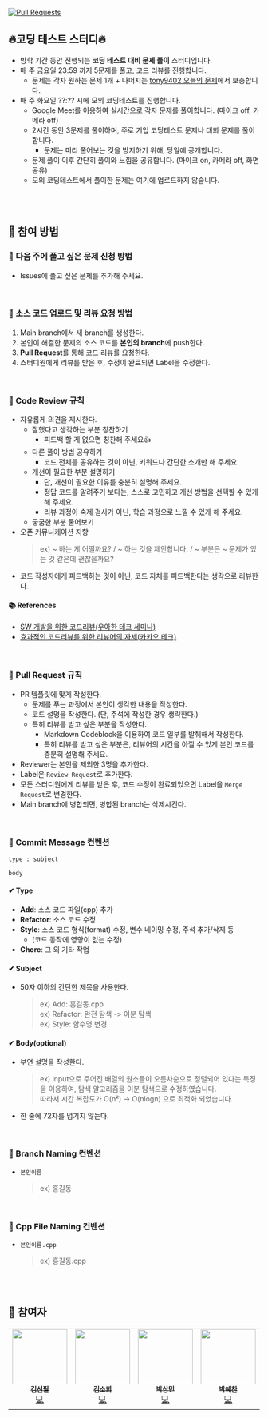 [![Pull Requests][pr-shield]][pr-url]

## 🔥코딩 테스트 스터디🔥
- 방학 기간 동안 진행되는 **코딩 테스트 대비 문제 풀이** 스터디입니다.
- 매 주 금요일 23:59 까지 5문제를 풀고, 코드 리뷰를 진행합니다.
    - 문제는 각자 원하는 문제 1개 + 나머지는 [tony9402 오늘의 문제](https://github.com/tony9402/baekjoon/blob/main/picked.md)에서 보충합니다.
- 매 주 화요일 ??:?? 시에 모의 코딩테스트를 진행합니다.
    - Google Meet를 이용하여 실시간으로 각자 문제를 풀이합니다. (마이크 off, 카메라 off)
    - 2시간 동안 3문제를 풀이하며, 주로 기업 코딩테스트 문제나 대회 문제를 풀이합니다.
        - 문제는 미리 풀어보는 것을 방지하기 위해, 당일에 공개합니다.
    - 문제 풀이 이후 간단히 풀이와 느낌을 공유합니다. (마이크 on, 카메라 off, 화면 공유)
    - 모의 코딩테스트에서 풀이한 문제는 여기에 업로드하지 않습니다.

<br>
<br>

## 🔸 참여 방법

### 🔹 다음 주에 풀고 싶은 문제 신청 방법
- Issues에 풀고 싶은 문제를 추가해 주세요.

<br>

### 🔹 소스 코드 업로드 및 리뷰 요청 방법
1. Main branch에서 새 branch를 생성한다.
2. 본인이 해결한 문제의 소스 코드를 **본인의 branch**에 push한다.
3. **Pull Request**를 통해 코드 리뷰를 요청한다.
4. 스터디원에게 리뷰를 받은 후, 수정이 완료되면 Label을 수정한다.

<br>

### 🔹 Code Review 규칙
- 자유롭게 의견을 제시한다.
    - 잘했다고 생각하는 부분 칭찬하기
        - 피드백 할 게 없으면 칭찬해 주세요👍
    - 다른 풀이 방법 공유하기
        - 코드 전체를 공유하는 것이 아닌, 키워드나 간단한 소개만 해 주세요.
    - 개선이 필요한 부분 설명하기
        - 단, 개선이 필요한 이유를 충분히 설명해 주세요.
        - 정답 코드를 알려주기 보다는, 스스로 고민하고 개선 방법을 선택할 수 있게 해 주세요.
        - 리뷰 과정이 숙제 검사가 아닌, 학습 과정으로 느낄 수 있게 해 주세요.
    - 궁굼한 부분 물어보기
- 오픈 커뮤니케이션 지향
    > ex) ~ 하는 게 어떨까요? / ~ 하는 것을 제안합니다. / ~ 부분은 ~ 문제가 있는 것 같은데 괜찮을까요?
- 코드 작성자에게 피드백하는 것이 아닌, 코드 자체를 피드백한다는 생각으로 리뷰한다.

#### 📚 References
- [SW 개발을 위한 코드리뷰(우아한 테크 세미나)](https://www.youtube.com/watch?v=ssDMIcPBqUE&ab_channel=%EC%9A%B0%EC%95%84%ED%95%9CTech)
- [효과적인 코드리뷰를 위한 리뷰어의 자세(카카오 테크)](https://tech.kakao.com/2022/03/17/2022-newkrew-onboarding-codereview/)

<br>

### 🔹 Pull Request 규칙
- PR 템플릿에 맞게 작성한다.
    - 문제를 푸는 과정에서 본인이 생각한 내용을 작성한다.
    - 코드 설명을 작성한다. (단, 주석에 작성한 경우 생략한다.)
    - 특히 리뷰를 받고 싶은 부분을 작성한다.
        - Markdown Codeblock을 이용하여 코드 일부를 발췌해서 작성한다.
        - 특히 리뷰를 받고 싶은 부분은, 리뷰어의 시간을 아낄 수 있게 본인 코드를 충분히 설명해 주세요.
- Reviewer는 본인을 제외한 3명을 추가한다.
- Label은 `Review Request`로 추가한다.
- 모든 스터디원에게 리뷰를 받은 후, 코드 수정이 완료되었으면 Label을 `Merge Request`로 변경한다.
- Main branch에 병합되면, 병합된 branch는 삭제시킨다.

<br>

### 🔹 Commit Message 컨벤션
```
type : subject

body
```
#### ✔ Type
- **Add**: 소스 코드 파일(cpp) 추가
- **Refactor**: 소스 코드 수정
- **Style**: 소스 코드 형식(format) 수정, 변수 네이밍 수정, 주석 추가/삭제 등 
    - (코드 동작에 영향이 없는 수정)
- **Chore**: 그 외 기타 작업

#### ✔ Subject
- 50자 이하의 간단한 제목을 사용한다.
    > ex) Add: 홍길동.cpp <br>
    > ex) Refactor: 완전 탐색 -> 이분 탐색 <br>
    > ex) Style: 함수명 변경

#### ✔ Body(optional)
- 부연 설명을 작성한다.
    > ex) input으로 주어진 배열의 원소들이 오름차순으로 정렬되어 있다는 특징을 이용하여, 탐색 알고리즘을 이분 탐색으로 수정하였습니다. <br>
    > 따라서 시간 복잡도가 O(n²) -> O(nlogn) 으로 최적화 되었습니다.
- 한 줄에 72자를 넘기지 않는다.

<br>

### 🔹 Branch Naming 컨벤션
- `본인이름`
    > ex) 홍길동

<br>

### 🔹 Cpp File Naming 컨벤션
- `본인이름.cpp`
    > ex) 홍길동.cpp

<br>
<br>

## 🔸 참여자
<table>
  <tr>
    <td align="center">
      <a href="https://github.com/seonpilKim">
        <img src="https://avatars.githubusercontent.com/u/68049320?v=4" width="110px;" alt=""/><br />
        <sub><b>김선필</b></sub></a><br />
        <a href="https://github.com/seonpilKim" title="Code">💻</a>
    </td>
    <td align="center">
      <a href="https://github.com/">
        <img src="" width="110px;" alt=""/><br />
        <sub><b>김소희</b></sub></a><br />
        <a href="https://github.com/" title="Code">💻</a>
    </td>
    <td align="center">
      <a href="https://github.com/shadowpur97">
        <img src="https://avatars.githubusercontent.com/u/25563369?v=4" width="110px;" alt=""/><br />
        <sub><b>박상민</b></sub></a><br />
        <a href="https://github.com/shadowpur97" title="Code">💻</a>
    </td>
    <td align="center">
      <a href="https://github.com/raetic">
        <img src="https://avatars.githubusercontent.com/u/83604180?v=4" width="110px;" alt=""/><br />
        <sub><b>박예찬</b></sub></a><br />
        <a href="https://github.com/raetic" title="Code">💻</a>
    </td>
  </tr>
</table>  

[pr-shield]: https://img.shields.io/github/issues-pr/Study-CodingTest/Study?style=for-the-badge
[pr-url]: https://github.com/Study-CodingTest/Study/pulls
